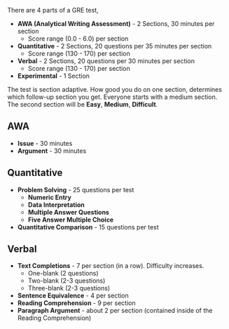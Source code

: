 There are 4 parts of a GRE test,

* **AWA (Analytical Writing Assessment)** - 2 Sections, 30 minutes per section
	* Score range (0.0 - 6.0) per section
* **Quantitative** - 2 Sections, 20 questions per 35 minutes per section
	* Score range (130 - 170) per section
* **Verbal** - 2 Sections, 20 questions per 30 minutes per section
	* Score range (130 - 170) per section
* **Experimental** - 1 Section

The test is section adaptive. How good you do on one section, determines which follow-up section you get. Everyone starts with a medium section. The second section will be **Easy**, **Medium**, **Difficult**. 

## AWA

* **Issue** - 30 minutes
* **Argument** - 30 minutes

## Quantitative

* **Problem Solving** - 25 questions per test
	* **Numeric Entry**
	* **Data Interpretation**
	* **Multiple Answer Questions**
	* **Five Answer Multiple Choice**
* **Quantitative Comparison** - 15 questions per test

## Verbal

* **Text Completions** - 7 per section (in a row). Difficulty increases.
	* One-blank (2 questions)
	* Two-blank (2-3 questions)
	* Three-blank (2-3 questions)
* **Sentence Equivalence** - 4 per section
* **Reading Comprehension** - 9 per section
* **Paragraph Argument** - about 2 per section (contained inside of the Reading Comprehension)
